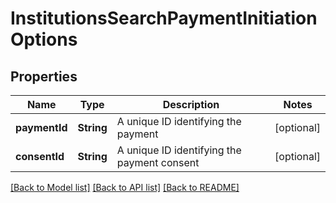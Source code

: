 # InstitutionsSearchPaymentInitiationOptions

## Properties
Name | Type | Description | Notes
------------ | ------------- | ------------- | -------------
**paymentId** | **String** | A unique ID identifying the payment | [optional] 
**consentId** | **String** | A unique ID identifying the payment consent | [optional] 

[[Back to Model list]](../README.md#documentation-for-models) [[Back to API list]](../README.md#documentation-for-api-endpoints) [[Back to README]](../README.md)


